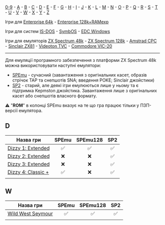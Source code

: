 [0-9](../0/games-0.md) - [A](../a/games-a.md) - [B](../b/games-b.md) - [C](../c/games-c.md) - [D](../d/games-d.md) - [E](../e/games-e.md) - [F](../f/games-f.md) - [G](../g/games-g.md) - [H](../h/games-h.md) - [I](../i/games-i.md) - [J](../j/games-j.md) - [K](../k/games-k.md) - [L](../l/games-l.md) - [M](../m/games-m.md) - [N](../n/games-n.md) - [O](../o/games-o.md) - [P](../p/games-p.md) - [Q](../q/games-q.md) - [R](../r/games-r.md) - [S](../s/games-s.md) - [T](../t/games-t.md) - [U](../u/games-u.md) - [V](../v/games-v.md) - [W](../w/games-w.md) - [X](../x/games-x.md) - [Y](../y/games-y.md) - [Z](../z/games-z.md)

Ігри для [Enterprise 64k](../games-ep64.md) - [Enterprise 128k+RAMexp](../games-epramexp.md)

Ігри для систем [IS-DOS](../games-is-dos.md) - [SymbOS](../games-symbos.md) - [EDC Windows](../games-edcw.md)

Ігри для емуляторів [ZX Spectrum 48k](zxemu/games-zx48.md) - [ZX Spectrum 128k](zxemu/games-zx128.md) - [Amstrad CPC](cpcemu/games-cpc.md) - [Sinclair ZX81](zx81emu/games-zx81.md) - [Videoton TVC](tvcemu/games-tvc.md) - [Commodore VIC-20](vic20emu/games-vic20.md)

----------

Для емуляції програмного забезпечення з платформи ZX Spectrum 48k можна використовувати наступні емулятори: 

 - [SPEmu](../../software/se-spemu.md) - сучасний (завантаження з оригінальних касет, образів стрічок TAP та снепшотів SNA; введення POKE; Sinclair джойстики)
 - [SP2](../../software/se-sp2.md) - старий, але деякі ігри емулюються лише у ньому та є підтримка Kepmston джойстика. Завантаження лише з оригінальних касет або снепшотів власного формату.

⚠ "**ROM**" в колонці SPEmu вказує на те що гра працює тільки у ПЗП-версії емулятора.

## D

| Назва гри                              | SPEmu | SPEmu128 | SP2 |
| -------------------------------------- |:-----:|:--------:|:---:|
| [Dizzy 1: Extended](sg-dizzy1-ext.md)  |  ✅   |    ✅    | ✅  |
| [Dizzy 2: Extended](sg-dizzy2-ext.md)  |  ❌   |    ❌    | ✅  |
| [Dizzy 3: Extended](sg-dizzy3-ext.md)  |  ❌   |    ❌    | ✅  |
| [Dizzy 4: Classic +](sg-dizzy4-cls.md) |  ✅   |    ❌    | ✅  |
|                                        |       |          |     |


## W

| Назва гри                             | SPEmu | SPEmu128 | SP2 |
| ------------------------------------- |:-----:|:--------:|:---:|
| [Wild West Seymour](sg-ww-seymour.md) |  ✅   |    ✅    | ✅  |
|                                       |       |          |     |
